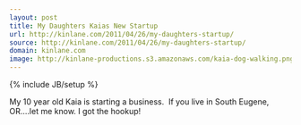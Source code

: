 ```yaml
---
layout: post
title: My Daughters Kaias New Startup
url: http://kinlane.com/2011/04/26/my-daughters-startup/
source: http://kinlane.com/2011/04/26/my-daughters-startup/
domain: kinlane.com
image: http://kinlane-productions.s3.amazonaws.com/kaia-dog-walking.png
---
```

{% include JB/setup %}<p>
     My 10 year old Kaia is starting a business.   <img class="aligncenter"
        src="http://kinlane-productions.s3.amazonaws.com/kaia-dog-walking.png"
        alt=""
        align="center" /> If you live in South Eugene, OR....let me know. I got the hookup!
</p>
